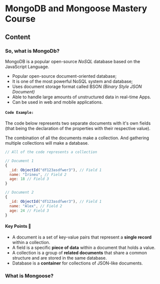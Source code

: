 # MongoDB and Mongoose Mastery Course

## Content

### So, what is MongoDb?

MongoDB is a popular open-source *NoSQL* database based on the JavaScript Language.

- Popular open-source document-oriented database;
- It is one of the most powerful NoSQL system and database;
- Uses document storage format called BSON *(Binary Style JSON Document)*
- Able to handle large amounts of unstructured data in real-time Apps.
- Can be used in web and mobile applications.

#### **`Code Example:`**

The code below represents two separate documents with it's own fields (that being the declaration of the properties with their respective value).

The combination of all the documents make a collection. And gathering multiple collections will make a database.

```js
// All of the code represents a collection

// Document 1
{
  _id: ObjectId("df123asdfwer3"), // Field 1
  name: "Irineu", // Field 2
  age: 18 // Field 3
}

// Document 2
{
  _id: ObjectId("df123asdfwer3"), // Field 1
  name: "Alex", // Field 2
  age: 24 // Field 3
}
```

#### Key Points 🔑

- A document is a set of key-value pairs that represent a **single record** within a collection.
- A field is a specific **piece of data** within a document that holds a value.
- A collection is a group of **related documents** that share a common structure and are stored in the same database.
- Database is a **container** for collections of JSON-like documents.

### What is Mongoose?

